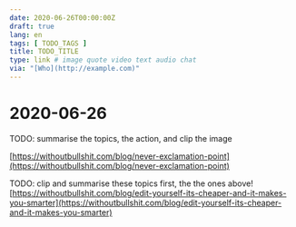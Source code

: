 ```yaml
---
date: 2020-06-26T00:00:00Z
draft: true
lang: en
tags: [ TODO_TAGS ]
title: TODO_TITLE
type: link # image quote video text audio chat
via: "[Who](http://example.com)"
---
```



# 2020-06-26

TODO: summarise the topics, the action, and clip the image

[https://withoutbullshit.com/blog/never-exclamation-point](https://withoutbullshit.com/blog/never-exclamation-point)

TODO: clip and summarise these topics first, the the ones above!
[https://withoutbullshit.com/blog/edit-yourself-its-cheaper-and-it-makes-you-smarter](https://withoutbullshit.com/blog/edit-yourself-its-cheaper-and-it-makes-you-smarter)

